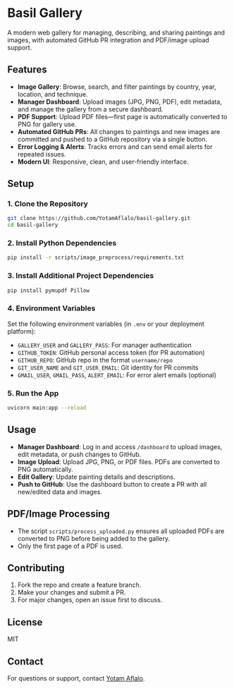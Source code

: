 # Basil Gallery

A modern web gallery for managing, describing, and sharing paintings and images, with automated GitHub PR integration and PDF/image upload support.

## Features
- **Image Gallery**: Browse, search, and filter paintings by country, year, location, and technique.
- **Manager Dashboard**: Upload images (JPG, PNG, PDF), edit metadata, and manage the gallery from a secure dashboard.
- **PDF Support**: Upload PDF files—first page is automatically converted to PNG for gallery use.
- **Automated GitHub PRs**: All changes to paintings and new images are committed and pushed to a GitHub repository via a single button.
- **Error Logging & Alerts**: Tracks errors and can send email alerts for repeated issues.
- **Modern UI**: Responsive, clean, and user-friendly interface.

## Setup

### 1. Clone the Repository
```bash
git clone https://github.com/YotamAflalo/basil-gallery.git
cd basil-gallery
```

### 2. Install Python Dependencies
```bash
pip install -r scripts/image_preprocess/requirements.txt
```

### 3. Install Additional Project Dependencies
```bash
pip install pymupdf Pillow
```

### 4. Environment Variables
Set the following environment variables (in `.env` or your deployment platform):
- `GALLERY_USER` and `GALLERY_PASS`: For manager authentication
- `GITHUB_TOKEN`: GitHub personal access token (for PR automation)
- `GITHUB_REPO`: GitHub repo in the format `username/repo`
- `GIT_USER_NAME` and `GIT_USER_EMAIL`: Git identity for PR commits
- `GMAIL_USER`, `GMAIL_PASS`, `ALERT_EMAIL`: For error alert emails (optional)

### 5. Run the App
```bash
uvicorn main:app --reload
```

## Usage
- **Manager Dashboard**: Log in and access `/dashboard` to upload images, edit metadata, or push changes to GitHub.
- **Image Upload**: Upload JPG, PNG, or PDF files. PDFs are converted to PNG automatically.
- **Edit Gallery**: Update painting details and descriptions.
- **Push to GitHub**: Use the dashboard button to create a PR with all new/edited data and images.

## PDF/Image Processing
- The script `scripts/process_uploaded.py` ensures all uploaded PDFs are converted to PNG before being added to the gallery.
- Only the first page of a PDF is used.

## Contributing
1. Fork the repo and create a feature branch.
2. Make your changes and submit a PR.
3. For major changes, open an issue first to discuss.

## License
MIT

## Contact
For questions or support, contact [Yotam Aflalo](mailto:yotam.aflalo@gmail.com). 